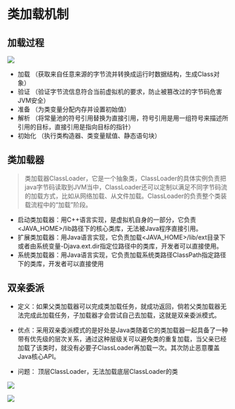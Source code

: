 # 类加载机制

## 加载过程
![](https://images2015.cnblogs.com/blog/907818/201603/907818-20160317231659365-766608088.jpg)


- 加载 （获取来自任意来源的字节流并转换成运行时数据结构，生成Class对象）
- 验证 （验证字节流信息符合当前虚拟机的要求，防止被篡改过的字节码危害JVM安全）
- 准备 （为类变量分配内存并设置初始值）
- 解析 （将常量池的符号引用替换为直接引用，符号引用是用一组符号来描述所引用的目标，直接引用是指向目标的指针）
- 初始化 （执行类构造器、类变量赋值、静态语句块）

## 类加载器
> 类加载器ClassLoader，它是一个抽象类，ClassLoader的具体实例负责把java字节码读取到JVM当中，ClassLoader还可以定制以满足不同字节码流的加载方式，比如从网络加载、从文件加载。ClassLoader的负责整个类装载流程中的“加载”阶段。

- 启动类加载器：用C++语言实现，是虚拟机自身的一部分，它负责 <JAVA_HOME>/lib路径下的核心类库，无法被Java程序直接引用。
- 扩展类加载器：用Java语言实现，它负责加载<JAVA_HOME>/lib/ext目录下或者由系统变量-Djava.ext.dir指定位路径中的类库，开发者可以直接使用。
- 系统类加载器：用Java语言实现，它负责加载系统类路径ClassPath指定路径下的类库，开发者可以直接使用

## 双亲委派
- 定义：如果父类加载器可以完成类加载任务，就成功返回，倘若父类加载器无法完成此加载任务，子加载器才会尝试自己去加载，这就是双亲委派模式。

- 优点：采用双亲委派模式的是好处是Java类随着它的类加载器一起具备了一种带有优先级的层次关系，通过这种层级关可以避免类的重复加载，当父亲已经加载了该类时，就没有必要子ClassLoader再加载一次。其次防止恶意覆盖Java核心API。

- 问题： 顶层ClassLoader，无法加载底层ClassLoader的类

![](https://images2017.cnblogs.com/blog/352511/201708/352511-20170825174114668-2095214620.jpg)

![](https://images2017.cnblogs.com/blog/352511/201708/352511-20170825174115871-344382740.png)



